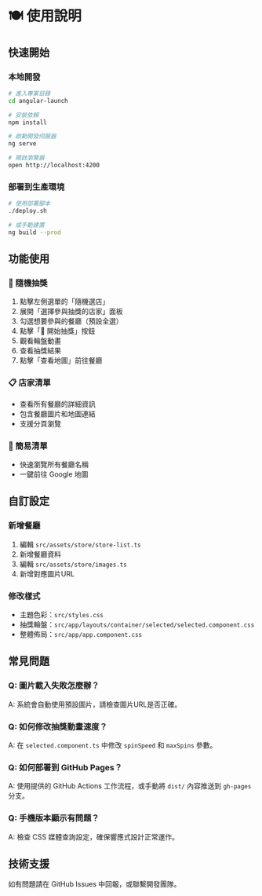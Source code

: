 # 🍽️ 使用說明

## 快速開始

### 本地開發
```bash
# 進入專案目錄
cd angular-launch

# 安裝依賴
npm install

# 啟動開發伺服器
ng serve

# 開啟瀏覽器
open http://localhost:4200
```

### 部署到生產環境
```bash
# 使用部署腳本
./deploy.sh

# 或手動建置
ng build --prod
```

## 功能使用

### 🎲 隨機抽獎
1. 點擊左側選單的「隨機選店」
2. 展開「選擇參與抽獎的店家」面板
3. 勾選想要參與的餐廳（預設全選）
4. 點擊「🎲 開始抽獎」按鈕
5. 觀看輪盤動畫
6. 查看抽獎結果
7. 點擊「查看地圖」前往餐廳

### 📋 店家清單
- 查看所有餐廳的詳細資訊
- 包含餐廳圖片和地圖連結
- 支援分頁瀏覽

### 📝 簡易清單
- 快速瀏覽所有餐廳名稱
- 一鍵前往 Google 地圖

## 自訂設定

### 新增餐廳
1. 編輯 `src/assets/store/store-list.ts`
2. 新增餐廳資料
3. 編輯 `src/assets/store/images.ts`
4. 新增對應圖片URL

### 修改樣式
- 主題色彩：`src/styles.css`
- 抽獎輪盤：`src/app/layouts/container/selected/selected.component.css`
- 整體佈局：`src/app/app.component.css`

## 常見問題

### Q: 圖片載入失敗怎麼辦？
A: 系統會自動使用預設圖片，請檢查圖片URL是否正確。

### Q: 如何修改抽獎動畫速度？
A: 在 `selected.component.ts` 中修改 `spinSpeed` 和 `maxSpins` 參數。

### Q: 如何部署到 GitHub Pages？
A: 使用提供的 GitHub Actions 工作流程，或手動將 `dist/` 內容推送到 `gh-pages` 分支。

### Q: 手機版本顯示有問題？
A: 檢查 CSS 媒體查詢設定，確保響應式設計正常運作。

## 技術支援

如有問題請在 GitHub Issues 中回報，或聯繫開發團隊。